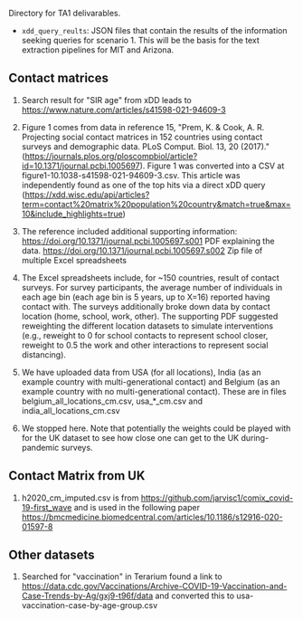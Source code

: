 Directory for TA1 delivarables.

- `xdd_query_reults`: JSON files that contain the results of the information seeking queries for scenario 1. This will be the basis for the text extraction pipelines for MIT and Arizona.

## Contact matrices

1. Search result for "SIR age" from xDD leads to https://www.nature.com/articles/s41598-021-94609-3 

2. Figure 1 comes from data in reference 15, "Prem, K. & Cook, A. R. Projecting social contact matrices in 152 countries using contact surveys and demographic data. PLoS Comput. Biol. 13, 20 (2017)." (https://journals.plos.org/ploscompbiol/article?id=10.1371/journal.pcbi.1005697). Figure 1 was converted into a CSV at figure1-10.1038-s41598-021-94609-3.csv. This article was independently found as one of the top hits via a direct xDD query (https://xdd.wisc.edu/api/articles?term=contact%20matrix%20population%20country&match=true&max=10&include_highlights=true)

3. The reference included additional supporting information: 
https://doi.org/10.1371/journal.pcbi.1005697.s001 PDF explaining the data.
https://doi.org/10.1371/journal.pcbi.1005697.s002 Zip file of multiple Excel spreadsheets

4. The Excel spreadsheets include, for ~150 countries, result of contact surveys.  For survey participants, the average number of individuals in each age bin (each age bin is 5 years, up to X=16) reported having contact with. The surveys additionally broke down data by contact location (home, school, work, other). The supporting PDF suggested reweighting the different location datasets to simulate interventions (e.g., reweight to 0 for school contacts to represent school closer, reweight to 0.5 the work and other interactions to represent social distancing).

5. We have uploaded data from USA (for all locations), India (as an example country with
   multi-generational contact) and Belgium (as an example country with no multi-generational contact). These are in files belgium_all_locations_cm.csv, usa_*_cm.csv and india_all_locations_cm.csv

6. We stopped here.  Note that potentially the weights could be played with for the UK dataset to see how close one can get to the UK during-pandemic surveys.

## Contact Matrix from UK

1. h2020_cm_imputed.csv is from https://github.com/jarvisc1/comix_covid-19-first_wave and is used in
the following paper https://bmcmedicine.biomedcentral.com/articles/10.1186/s12916-020-01597-8

## Other datasets

1. Searched for "vaccination" in Terarium found a link to
   https://data.cdc.gov/Vaccinations/Archive-COVID-19-Vaccination-and-Case-Trends-by-Ag/gxj9-t96f/data
  and converted this to usa-vaccination-case-by-age-group.csv 
